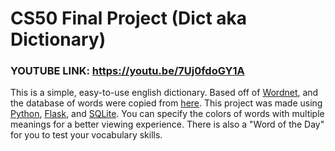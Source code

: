 # CS50 Final Project (Dict aka Dictionary)

### YOUTUBE LINK: https://youtu.be/7Uj0fdoGY1A

This is a simple, easy-to-use english dictionary. Based off of [Wordnet](https://wordnet.princeton.edu/), and the database of words were copied from [here](https://www.kaggle.com/datasets/dfydata/wordnet-dictionary-thesaurus-files-in-csv-format). This project was made using [Python](https://www.python.org/), [Flask](https://flask.palletsprojects.com/en/3.0.x/), and [SQLite](https://www.sqlite.org/index.html). You can specify the colors of words with multiple meanings for a better viewing experience. There is also a "Word of the Day" for you to test your vocabulary skills.
